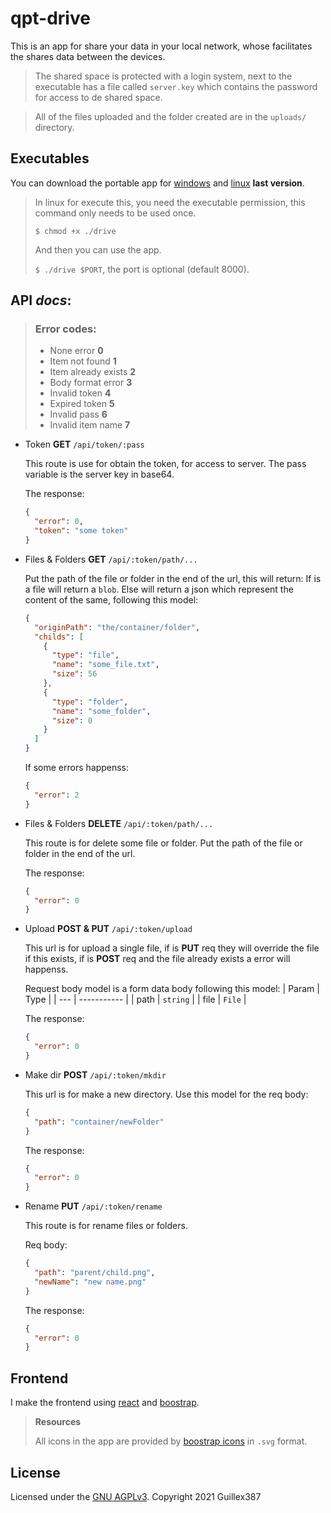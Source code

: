 # qpt-drive

This is an app for share your data in your local network, whose facilitates the shares data between the devices.

> The shared space is protected with a login system, next to the executable has a file called `server.key` which contains the password for access to de shared space.

> All of the files uploaded and the folder created are in the `uploads/` directory.

## Executables

You can download the portable app for [windows](https://github.com/Guillex387/qpt-drive/releases/download/v1.0.0/qpt-drive-win32-x64-v1.0.0.zip) and [linux](https://github.com/Guillex387/qpt-drive/releases/download/v1.0.0/qpt-drive-linux-x64-v1.0.0.zip) **last version**.

> In linux for execute this, you need the executable permission, this command only needs to be used once.
>
> `$ chmod +x ./drive`
>
> And then you can use the app.
>
> `$ ./drive $PORT`, the port is optional (default 8000).

## API *docs*:

> ### Error codes:
> - None error **0**
> - Item not found **1**
> - Item already exists **2**
> - Body format error **3**
> - Invalid token **4**
> - Expired token **5**
> - Invalid pass **6**
> - Invalid item name **7**

- Token **GET** `/api/token/:pass`

    This route is use for obtain the token, for access to server. The pass variable is the server key in base64.
    
    The response:
    ```json
    {
      "error": 0,
      "token": "some token"
    }
    ```

- Files & Folders **GET** `/api/:token/path/...`

    Put the path of the file or folder in the end of the url, this will return:
    If is a file will return a `blob`.
    Else will return a json which represent the content of the same, following this model:
    ```json
    {
      "originPath": "the/container/folder",
      "childs": [
        {
          "type": "file",
          "name": "some_file.txt",
          "size": 56
        },
        {
          "type": "folder",
          "name": "some_folder",
          "size": 0
        }
      ]
    }
    ```
    If some errors happenss:
    ```json
    {
      "error": 2
    }
    ```

- Files & Folders **DELETE** `/api/:token/path/...`

    This route is for delete some file or folder. Put the path of the file or folder in the end of the url.

    The response:
    ```json
    {
      "error": 0
    }
    ```

- Upload **POST & PUT** `/api/:token/upload`

    This url is for upload a single file, if is **PUT** req they will override the file if this exists, if is **POST** req and the file already exists a error will happenss.

    Request body model is a form data body following this model:
    | Param | Type |
    | --- | ----------- |
    | path | `string` |
    | file | `File` |

    The response:
    ```json
    {
      "error": 0
    }
    ```

- Make dir **POST** `/api/:token/mkdir`

    This url is for make a new directory.
    Use this model for the req body:
    ```json
    {
      "path": "container/newFolder"
    }
    ```
    The response:
    ```json
    {
      "error": 0
    }
    ```

- Rename **PUT** `/api/:token/rename`

    This route is for rename files or folders.

    Req body:
    ```json
    {
      "path": "parent/child.png",
      "newName": "new name.png"
    }
    ```
    The response:
    ```json
    {
      "error": 0
    }
    ```

## Frontend

I make the frontend using [react](https://reactjs.org) and [boostrap](https://getbootstrap.com).

> **Resources**
>
> All icons in the app are provided by [boostrap icons](https://icons.getbootstrap.com) in `.svg` format.


## License

Licensed under the [GNU AGPLv3](https://github.com/Guillex387/qpt-drive/blob/master/LICENSE). Copyright 2021 Guillex387